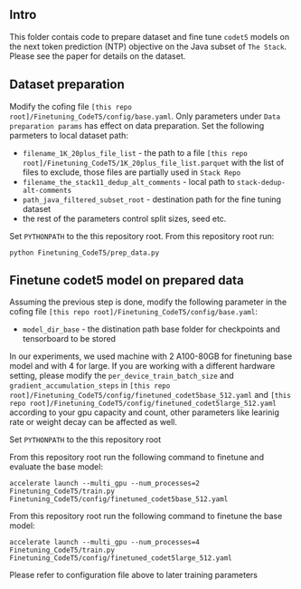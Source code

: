 ## Intro
This folder contais code to prepare dataset and fine tune `codet5` models on the next token prediction (NTP) objective on the Java subset of `The Stack`. Please see the paper for details on the dataset. 

## Dataset preparation
Modify the cofing file `[this repo root]/Finetuning_CodeT5/config/base.yaml`. Only parameters under `Data preparation params` has effect on data preparation. Set the following parmeters to local dataset path:
- `filename_1K_20plus_file_list` - the path to a file `[this repo root]/Finetuning_CodeT5/1K_20plus_file_list.parquet` with the list of files to exclude, those files are partially used in `Stack Repo`
- `filename_the_stack11_dedup_alt_comments` - local path to  `stack-dedup-alt-comments`
- `path_java_filtered_subset_root` - destination path for the fine tuning dataset
- the rest of the parameters control split sizes, seed etc.

Set `PYTHONPATH` to the this repository root. From this repository root run:
```
python Finetuning_CodeT5/prep_data.py
```

## Finetune codet5 model on prepared data
Assuming the previous step is done, modify the following parameter in the cofing file `[this repo root]/Finetuning_CodeT5/config/base.yaml`:
- `model_dir_base` - the distination path base folder for checkpoints and tensorboard to be stored

In our experiments, we used machine with 2 A100-80GB for finetuning base model and with 4 for large. If you are working with a different hardware setting, please modify the `per_device_train_batch_size` and `gradient_accumulation_steps` in `[this repo root]/Finetuning_CodeT5/config/finetuned_codet5base_512.yaml` and `[this repo root]/Finetuning_CodeT5/config/finetuned_codet5large_512.yaml` according to your gpu capacity and count, other parameters like learinig rate or weight decay can be affected as well.

Set `PYTHONPATH` to the this repository root

From this repository root run the following command to finetune and evaluate the base model:
```
accelerate launch --multi_gpu --num_processes=2 Finetuning_CodeT5/train.py Finetuning_CodeT5/config/finetuned_codet5base_512.yaml
```

From this repository root run the following command to finetune the base model:
```
accelerate launch --multi_gpu --num_processes=4 Finetuning_CodeT5/train.py Finetuning_CodeT5/config/finetuned_codet5large_512.yaml
```

Please refer to configuration file above to later training parameters
